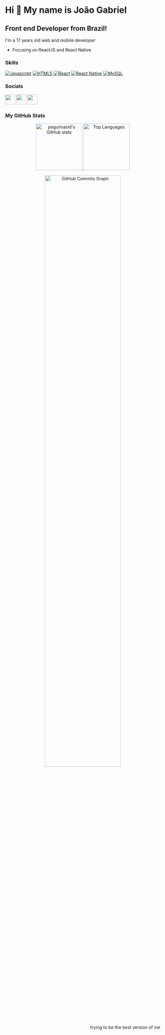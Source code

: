 Hi 👋 My name is João Gabriel
==========================

Front end Developer from Brazil!
-----------------------------

I'm a 17 years old web and mobile developer 

- Focusing on ReactJS and React Native

### Skills

<p align="left">
<a href="https://developer.mozilla.org/en-US/docs/Web/JavaScript" target="_blank" rel="noreferrer"><img src="https://img.shields.io/badge/JavaScript-323330?style=for-the-badge&logo=javascript&logoColor=F7DF1E" alt="Javascript" /></a>
<a href="https://developer.mozilla.org/en-US/docs/Glossary/HTML5" target="_blank" rel="noreferrer"><img src="https://img.shields.io/badge/HTML5-E34F26?style=for-the-badge&logo=html5&logoColor=white" alt="HTML5" /></a>
<a href="https://reactjs.org/" target="_blank" rel="noreferrer"><img src="https://img.shields.io/badge/React-20232A?style=for-the-badge&logo=react&logoColor=61DAFB" alt="React" /></a>
<a href="https://reactnative.dev" target="_blank" rel="noreferrer"><img src="https://img.shields.io/badge/React_Native-20232A?style=for-the-badge&logo=react&logoColor=61DAFB" alt="React Native" /></a>
<a href="https://dev.mysql.com" target="_blank" rel="noreferrer"><img src="https://img.shields.io/badge/MySQL-005C84?style=for-the-badge&logo=mysql&logoColor=white" alt="MySQL" /></a>
</p>

### Socials

<p align="left"> <a href="https://discord.com/users/482245936328998912" target="_blank" rel="noreferrer"><img src="https://raw.githubusercontent.com/danielcranney/readme-generator/main/public/icons/socials/discord.svg" width="32" height="32" /></a> <a href="https://www.github.com/JoaoSchwabe" target="_blank" rel="noreferrer"><img src="https://raw.githubusercontent.com/danielcranney/readme-generator/main/public/icons/socials/github-dark.svg" width="32" height="32" /></a> <a href="https://www.linkedin.com/in/joao-schwabe" target="_blank" rel="noreferrer"><img src="https://raw.githubusercontent.com/danielcranney/readme-generator/main/public/icons/socials/linkedin.svg" width="32" height="32" /></a></p>


### My GitHub Stats
<div align="center">  
<a href="http://www.github.com/JoaoSchwabe">
  <img src="https://github-readme-stats-peguimasid.vercel.app/api?username=JoaoSchwabe&show_icons=true&hide=&count_private=true&title_color=white&text_color=c8c8c8&icon_color=3382ed&bg_color=171717&hide_border=false&show_icons=true" alt="peguimasid's GitHub stats" style="height: 150px"/>
</a>
<a href="https://github.com/JoaoSchwabe">
  <img src="https://github-readme-stats-peguimasid.vercel.app/api/top-langs/?username=JoaoSchwabe&layout=compact&title_color=white&text_color=c8c8c8&icon_color=3382ed&bg_color=171717&hide_border=false&locale=en&custom_title=Top%20%Languages" alt="Top Languages" style="height: 150px"/>
</a>

<a href="http://www.github.com/JoaoSchwabe"><img src="https://activity-graph.herokuapp.com/graph?username=JoaoSchwabe&bg_color=171717&color=ffffff&line=3382ed&point=ffffff&area_color=171717&area=true&hide_border=false&custom_title=GitHub%20Commits%20Graph" alt="GitHub Commits Graph" style="width: 70%" /></a>

</div>


<p align="right">trying to be the best version of me</p>
